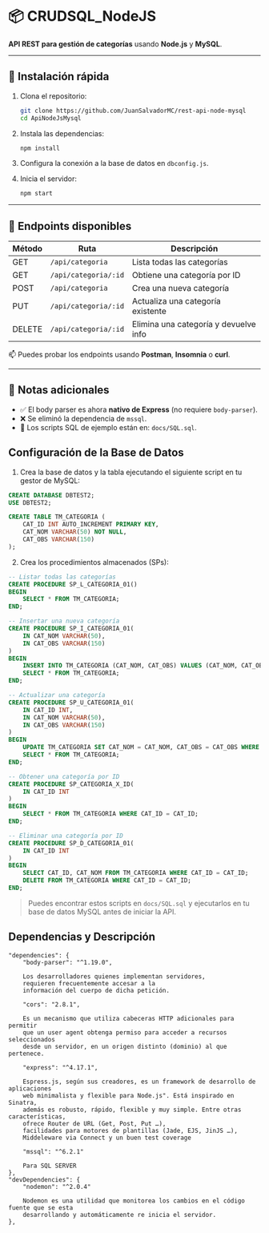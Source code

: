 # 📦 CRUDSQL_NodeJS

**API REST para gestión de categorías** usando **Node.js** y **MySQL**.


---

## 🚀 Instalación rápida

1. Clona el repositorio:
   ```bash
   git clone https://github.com/JuanSalvadorMC/rest-api-node-mysql
   cd ApiNodeJsMysql
   ```

2. Instala las dependencias:
   ```bash
   npm install
   ```

3. Configura la conexión a la base de datos en `dbconfig.js`.

4. Inicia el servidor:
   ```bash
   npm start
   ```

---

## 🔌 Endpoints disponibles

| Método | Ruta                    | Descripción                           |
|--------|-------------------------|---------------------------------------|
| GET    | `/api/categoria`        | Lista todas las categorías            |
| GET    | `/api/categoria/:id`    | Obtiene una categoría por ID          |
| POST   | `/api/categoria`        | Crea una nueva categoría              |
| PUT    | `/api/categoria/:id`    | Actualiza una categoría existente     |
| DELETE | `/api/categoria/:id`    | Elimina una categoría y devuelve info |

📫 Puedes probar los endpoints usando **Postman**, **Insomnia** o **curl**.

---

## 📝 Notas adicionales

- ✅ El body parser es ahora **nativo de Express** (no requiere `body-parser`).
- ❌ Se eliminó la dependencia de `mssql`.
- 📂 Los scripts SQL de ejemplo están en: `docs/SQL.sql`.

## Configuración de la Base de Datos

1. Crea la base de datos y la tabla ejecutando el siguiente script en tu gestor de MySQL:

```sql
CREATE DATABASE DBTEST2;
USE DBTEST2;

CREATE TABLE TM_CATEGORIA (
    CAT_ID INT AUTO_INCREMENT PRIMARY KEY,
    CAT_NOM VARCHAR(50) NOT NULL,
    CAT_OBS VARCHAR(150)
);
```

2. Crea los procedimientos almacenados (SPs):

```sql
-- Listar todas las categorías
CREATE PROCEDURE SP_L_CATEGORIA_01()
BEGIN
    SELECT * FROM TM_CATEGORIA;
END;

-- Insertar una nueva categoría
CREATE PROCEDURE SP_I_CATEGORIA_01(
    IN CAT_NOM VARCHAR(50),
    IN CAT_OBS VARCHAR(150)
)
BEGIN
    INSERT INTO TM_CATEGORIA (CAT_NOM, CAT_OBS) VALUES (CAT_NOM, CAT_OBS);
    SELECT * FROM TM_CATEGORIA;
END;

-- Actualizar una categoría
CREATE PROCEDURE SP_U_CATEGORIA_01(
    IN CAT_ID INT,
    IN CAT_NOM VARCHAR(50),
    IN CAT_OBS VARCHAR(150)
)
BEGIN
    UPDATE TM_CATEGORIA SET CAT_NOM = CAT_NOM, CAT_OBS = CAT_OBS WHERE CAT_ID = CAT_ID;
    SELECT * FROM TM_CATEGORIA;
END;

-- Obtener una categoría por ID
CREATE PROCEDURE SP_CATEGORIA_X_ID(
    IN CAT_ID INT
)
BEGIN
    SELECT * FROM TM_CATEGORIA WHERE CAT_ID = CAT_ID;
END;

-- Eliminar una categoría por ID
CREATE PROCEDURE SP_D_CATEGORIA_01(
    IN CAT_ID INT
)
BEGIN
    SELECT CAT_ID, CAT_NOM FROM TM_CATEGORIA WHERE CAT_ID = CAT_ID;
    DELETE FROM TM_CATEGORIA WHERE CAT_ID = CAT_ID;
END;
```

> Puedes encontrar estos scripts en `docs/SQL.sql` y ejecutarlos en tu base de datos MySQL antes de iniciar la API.

## Dependencias y Descripción

```
"dependencies": {
    "body-parser": "^1.19.0",

    Los desarrolladores quienes implementan servidores, 
    requieren frecuentemente accesar a la 
    información del cuerpo de dicha petición.

    "cors": "2.8.1",

    Es un mecanismo que utiliza cabeceras HTTP adicionales para permitir 
    que un user agent obtenga permiso para acceder a recursos seleccionados 
    desde un servidor, en un origen distinto (dominio) al que pertenece.

    "express": "^4.17.1",

    Espress.js, según sus creadores, es un framework de desarrollo de aplicaciones 
    web minimalista y flexible para Node.js". Está inspirado en Sinatra, 
    además es robusto, rápido, flexible y muy simple. Entre otras características, 
    ofrece Router de URL (Get, Post, Put …), 
    facilidades para motores de plantillas (Jade, EJS, JinJS …), 
    Middeleware via Connect y un buen test coverage

    "mssql": "^6.2.1"

    Para SQL SERVER
},
"devDependencies": {
    "nodemon": "^2.0.4"

    Nodemon es una utilidad que monitorea los cambios en el código fuente que se esta 
    desarrollando y automáticamente re inicia el servidor.
},
```